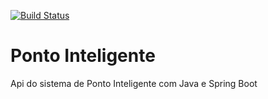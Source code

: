 [![Build Status](https://travis-ci.org/MateusAzev/ponto-inteligente-api.svg?branch=master)](https://travis-ci.org/MateusAzev/ponto-inteligente-api)
# Ponto Inteligente
Api do sistema de Ponto Inteligente com Java e Spring Boot